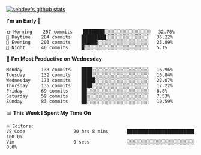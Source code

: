 [![sebdev's github stats](https://github-readme-stats.vercel.app/api?username=sebdeveloper6952)](https://github.com/anuraghazra/github-readme-stats)
<!--START_SECTION:waka-->
**I'm an Early 🐤** 

```text
🌞 Morning    257 commits    ████████░░░░░░░░░░░░░░░░░   32.78% 
🌆 Daytime    284 commits    █████████░░░░░░░░░░░░░░░░   36.22% 
🌃 Evening    203 commits    ██████░░░░░░░░░░░░░░░░░░░   25.89% 
🌙 Night      40 commits     █░░░░░░░░░░░░░░░░░░░░░░░░   5.1%

```
📅 **I'm Most Productive on Wednesday** 

```text
Monday       133 commits    ████░░░░░░░░░░░░░░░░░░░░░   16.96% 
Tuesday      132 commits    ████░░░░░░░░░░░░░░░░░░░░░   16.84% 
Wednesday    173 commits    █████░░░░░░░░░░░░░░░░░░░░   22.07% 
Thursday     135 commits    ████░░░░░░░░░░░░░░░░░░░░░   17.22% 
Friday       69 commits     ██░░░░░░░░░░░░░░░░░░░░░░░   8.8% 
Saturday     59 commits     ██░░░░░░░░░░░░░░░░░░░░░░░   7.53% 
Sunday       83 commits     ██░░░░░░░░░░░░░░░░░░░░░░░   10.59%

```


📊 **This Week I Spent My Time On** 

```text
🔥 Editors: 
VS Code                  20 hrs 8 mins       █████████████████████████   100.0% 
Vim                      0 secs              ░░░░░░░░░░░░░░░░░░░░░░░░░   0.0%

```


<!--END_SECTION:waka-->
